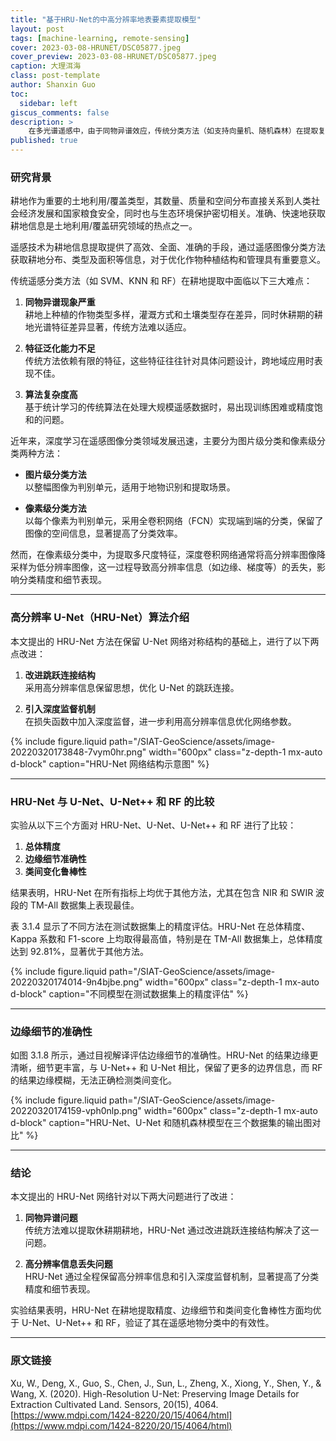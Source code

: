 ```yaml
---
title: "基于HRU-Net的中高分辨率地表要素提取模型"
layout: post
tags: [machine-learning, remote-sensing]
cover: 2023-03-08-HRUNET/DSC05877.jpeg
cover_preview: 2023-03-08-HRUNET/DSC05877.jpeg
caption: 大理洱海
class: post-template
author: Shanxin Guo
toc:
  sidebar: left
giscus_comments: false
description: >
    在多光谱遥感中，由于同物异谱效应，传统分类方法（如支持向量机、随机森林）在提取复合要素（如耕地）时精度较低，尤其是在休耕、弃耕或轮种情况下，耕地的光谱差异较大。相比之下，卷积神经网络（CNN）对同类地物的特征差异具有较高的容忍度，泛化能力强，因此在同物异谱情况下有望提高复合要素的提取精度。
published: true
---
```


### 研究背景

耕地作为重要的土地利用/覆盖类型，其数量、质量和空间分布直接关系到人类社会经济发展和国家粮食安全，同时也与生态环境保护密切相关。准确、快速地获取耕地信息是土地利用/覆盖研究领域的热点之一。

遥感技术为耕地信息提取提供了高效、全面、准确的手段，通过遥感图像分类方法获取耕地分布、类型及面积等信息，对于优化作物种植结构和管理具有重要意义。

传统遥感分类方法（如 SVM、KNN 和 RF）在耕地提取中面临以下三大难点：

1. **同物异谱现象严重**  
   耕地上种植的作物类型多样，灌溉方式和土壤类型存在差异，同时休耕期的耕地光谱特征差异显著，传统方法难以适应。

2. **特征泛化能力不足**  
   传统方法依赖有限的特征，这些特征往往针对具体问题设计，跨地域应用时表现不佳。

3. **算法复杂度高**  
   基于统计学习的传统算法在处理大规模遥感数据时，易出现训练困难或精度饱和的问题。

近年来，深度学习在遥感图像分类领域发展迅速，主要分为图片级分类和像素级分类两种方法：

- **图片级分类方法**  
  以整幅图像为判别单元，适用于地物识别和提取场景。

- **像素级分类方法**  
  以每个像素为判别单元，采用全卷积网络（FCN）实现端到端的分类，保留了图像的空间信息，显著提高了分类效率。

然而，在像素级分类中，为提取多尺度特征，深度卷积网络通常将高分辨率图像降采样为低分辨率图像，这一过程导致高分辨率信息（如边缘、梯度等）的丢失，影响分类精度和细节表现。

---

### 高分辨率 U-Net（HRU-Net）算法介绍

本文提出的 HRU-Net 方法在保留 U-Net 网络对称结构的基础上，进行了以下两点改进：

1. **改进跳跃连接结构**  
   采用高分辨率信息保留思想，优化 U-Net 的跳跃连接。

2. **引入深度监督机制**  
   在损失函数中加入深度监督，进一步利用高分辨率信息优化网络参数。

{% include figure.liquid path="/SIAT-GeoScience/assets/image-20220320173848-7vym0hr.png" width="600px" class="z-depth-1 mx-auto d-block" caption="HRU-Net 网络结构示意图" %}

---

### HRU-Net 与 U-Net、U-Net++ 和 RF 的比较

实验从以下三个方面对 HRU-Net、U-Net、U-Net++ 和 RF 进行了比较：

1. **总体精度**  
2. **边缘细节准确性**  
3. **类间变化鲁棒性**

结果表明，HRU-Net 在所有指标上均优于其他方法，尤其在包含 NIR 和 SWIR 波段的 TM-All 数据集上表现最佳。

表 3.1.4 显示了不同方法在测试数据集上的精度评估。HRU-Net 在总体精度、Kappa 系数和 F1-score 上均取得最高值，特别是在 TM-All 数据集上，总体精度达到 92.81%，显著优于其他方法。

{% include figure.liquid path="/SIAT-GeoScience/assets/image-20220320174014-9n4bjbe.png" width="600px" class="z-depth-1 mx-auto d-block" caption="不同模型在测试数据集上的精度评估" %}

---

### 边缘细节的准确性

如图 3.1.8 所示，通过目视解译评估边缘细节的准确性。HRU-Net 的结果边缘更清晰，细节更丰富，与 U-Net++ 和 U-Net 相比，保留了更多的边界信息，而 RF 的结果边缘模糊，无法正确检测类间变化。

{% include figure.liquid path="/SIAT-GeoScience/assets/image-20220320174159-vph0nlp.png" width="600px" class="z-depth-1 mx-auto d-block" caption="HRU-Net、U-Net 和随机森林模型在三个数据集的输出图对比" %}

---

### 结论

本文提出的 HRU-Net 网络针对以下两大问题进行了改进：

1. **同物异谱问题**  
   传统方法难以提取休耕期耕地，HRU-Net 通过改进跳跃连接结构解决了这一问题。

2. **高分辨率信息丢失问题**  
   HRU-Net 通过全程保留高分辨率信息和引入深度监督机制，显著提高了分类精度和细节表现。

实验结果表明，HRU-Net 在耕地提取精度、边缘细节和类间变化鲁棒性方面均优于 U-Net、U-Net++ 和 RF，验证了其在遥感地物分类中的有效性。

---

### 原文链接

Xu, W., Deng, X., Guo, S., Chen, J., Sun, L., Zheng, X., Xiong, Y., Shen, Y., & Wang, X. (2020). High-Resolution U-Net: Preserving Image Details for Extraction Cultivated Land. Sensors, 20(15), 4064.  
[https://www.mdpi.com/1424-8220/20/15/4064/html](https://www.mdpi.com/1424-8220/20/15/4064/html)
